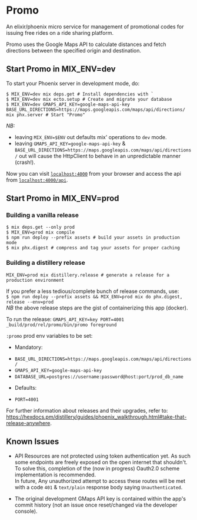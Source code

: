 # Promo

An elixir/phoenix micro service for management of promotional codes for issuing
free rides on a ride sharing platform.

Promo uses the Google Maps API to calculate distances and fetch directions between
the specified origin and destination.

## Start Promo in MIX_ENV=dev

To start your Phoenix server in development mode, do:

```
$ MIX_ENV=dev mix deps.get # Install dependencies with `
$ MIX_ENV=dev mix ecto.setup # Create and migrate your database
$ MIX_ENV=dev GMAPS_API_KEY=google-maps-api-key BASE_URL_DIRECTIONS=https://maps.googleapis.com/maps/api/directions/ mix phx.server # Start "Promo"
```

*NB:*

* leaving `MIX_ENV=$ENV` out defaults mix' operations to `dev` mode.
* leaving `GMAPS_API_KEY=google-maps-api-key` & `BASE_URL_DIRECTIONS=https://maps.googleapis.com/maps/api/directions/` out will cause the HttpClient to behave in an unpredictable manner (crash!). 


Now you can visit [`localhost:4000`](http://localhost:4000) from your browser and access the api from
[`localhost:4000/api`](http://localhost:4000/api).

## Start Promo in MIX_ENV=prod

### Building a vanilla release

```
$ mix deps.get --only prod
$ MIX_ENV=prod mix compile
$ npm run deploy --prefix assets # build your assets in production mode
$ mix phx.digest # compress and tag your assets for proper caching
```

### Building a distillery release

`MIX_ENV=prod mix distillery.release # generate a release for a production environment`

If you prefer a less tedious/complete bunch of release commands, use:   
`$ npm run deploy --prefix assets && MIX_ENV=prod mix do phx.digest, release --env=prod`   
*NB* the above release steps are the gist of containerizing this app (docker).

To run the release:
`GMAPS_API_KEY=key PORT=4001 _build/prod/rel/promo/bin/promo foreground`

`:promo` prod env variables to be set:

- Mandatory:
* `BASE_URL_DIRECTIONS=https://maps.googleapis.com/maps/api/directions/`
* `GMAPS_API_KEY=google-maps-api-key`
* `DATABASE_URL=postgres://username:password@host:port/prod_db_name`

- Defaults:

* `PORT=4001`

For further information about releases and their upgrades, refer to:
https://hexdocs.pm/distillery/guides/phoenix_walkthrough.html#take-that-release-anywhere.   

## Known Issues

* API Resources are not protected using token authentication yet. As such some endpoints are freely 
exposed on the open internet that shouldn't.  
To solve this, completion of the (now in progress) Oauth2.0 scheme implementation is recommended.   
In future, Any unauthorized attempt to access these routes will be met with a code `401` & `text/plain` response body saying `Unauthenticated`.

* The original development GMaps API key is contained within the app's commit history
(not an issue once reset/changed via the developer console).
